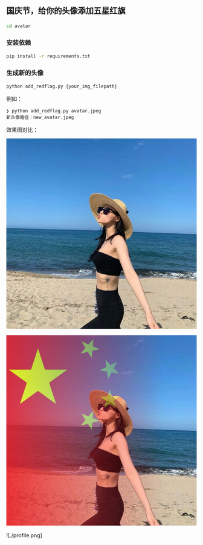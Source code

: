 ## 国庆节，给你的头像添加五星红旗

```sh
cd avatar
```

### 安装依赖

```sh
pip install -r requirements.txt
```

### 生成新的头像

```sh
python add_redflag.py {your_img_filepath}
```

例如：
```sh
❯ python add_redflag.py avatar.jpeg
新头像路径：new_avatar.jpeg
```

效果图对比：

![](./avatar.jpeg)

![](./new_avatar.jpeg)

![./profile.png]


